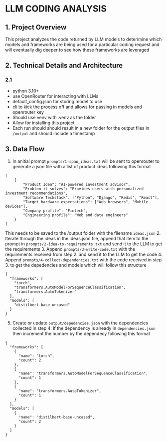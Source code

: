 # LLM CODING ANALYSIS

## 1. Project Overview
This project analyzes the code returned by LLM models to deterimine which models and frameworks are being used for a particular coding request and will eventually dig deeper to see how these frameworks are leveraged

## 2. Technical Details and Architecture


### 2.1
* python 3.10+
* use OpenRouter for interacting with LLMs
* default_config.json for storing model to use
* cli to kick the process off and allows for passing in models and openrouter key
* Should use venv with .venv as the folder
* Allow for installing this project
* Each run should should result in a new folder for the output files in `/output` and should include a timestamp

## 3. Data Flow
1. In anitial prompt `prompts/1-span_ideas.txt` will be sent to openrouter to generate a json file with a list of product ideas following this format
```
[
    {
        "Product Idea": "AI-powered investment advisor",
        "Problem it solves": "Provides users with personalized investment recommendations",
        "Software Techstack": ["Python", "Django", "Redis", "React"],
        "Target hardware expectations": ["Web browsers", "Mobile devices"],
        "Company profile": "Fintech",
        "Engineering profile": "Web and data engineers"
    }
]
```
This needs to be saved to the /output folder with the filename `ideas.json`
2. Iterate through the ideas in the ideas.json file, append that item to the prompt in `prompts/2-idea-to-requirements.txt` and send it to the LLM to get the requirements
3. Append `prompts/3-write-code.txt` with the requirements received from step 2. and send it to the LLM to get the code
4. Append `prompts/4-collect-dependencies.txt` with the code received in step 3. to get the depedencies and models which will follow this structure

```
{
  "frameworks": [
    "torch",
    "transformers.AutoModelForSequenceClassification",
    "transformers.AutoTokenizer"
  ],
  "models": [
    "distilbert-base-uncased"
  ]
}
```
5. Create or update `output/depedencies.json` with the dependencies collected in step 4. If the dependency is already in `dependencies.json` then increment the number by the dependecy following this format

```
{
  "frameworks": [
    {
      "name": "torch",
      "count": 2
    },
    {
      "name": "transformers.AutoModelForSequenceClassification",
      "count": 1
    },
    {
      "name": "transformers.AutoTokenizer",
      "count": 1
    }
  ],
  "models": [
    {
      "name": "distilbert-base-uncased",
      "count": 2
    }
  ]
}
```